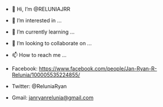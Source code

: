 - 👋 Hi, I’m @RELUNIAJRR
- 👀 I’m interested in ...
- 🌱 I’m currently learning ...
- 💞️ I’m looking to collaborate on ...
- 📫 How to reach me ...


- Facebook: https://www.facebook.com/people/Jan-Ryan-R-Relunia/100005535224855/
- Twitter: @ReluniaRyan
- Gmail: janryanrelunia@gmail.com


<!---
RELUNIAJRR/RELUNIAJRR is a ✨ special ✨ repository because its `README.md` (this file) appears on your GitHub profile.
You can click the Preview link to take a look at your changes.
--->
